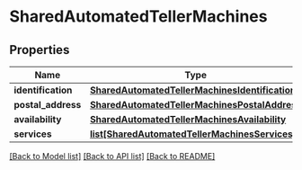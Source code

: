 # SharedAutomatedTellerMachines

## Properties
Name | Type | Description | Notes
------------ | ------------- | ------------- | -------------
**identification** | [**SharedAutomatedTellerMachinesIdentification**](SharedAutomatedTellerMachinesIdentification.md) |  | [optional] 
**postal_address** | [**SharedAutomatedTellerMachinesPostalAddress**](SharedAutomatedTellerMachinesPostalAddress.md) |  | [optional] 
**availability** | [**SharedAutomatedTellerMachinesAvailability**](SharedAutomatedTellerMachinesAvailability.md) |  | [optional] 
**services** | [**list[SharedAutomatedTellerMachinesServices]**](SharedAutomatedTellerMachinesServices.md) |  | [optional] 

[[Back to Model list]](../README.md#documentation-for-models) [[Back to API list]](../README.md#documentation-for-api-endpoints) [[Back to README]](../README.md)

